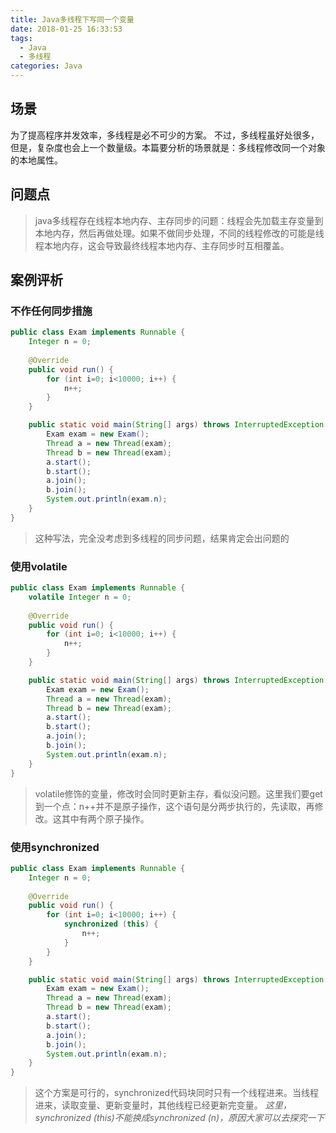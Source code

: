 ```yaml
---
title: Java多线程下写同一个变量
date: 2018-01-25 16:33:53
tags:
  - Java
  - 多线程
categories: Java
---
```

## 场景
为了提高程序并发效率，多线程是必不可少的方案。
不过，多线程虽好处很多，但是，复杂度也会上一个数量级。本篇要分析的场景就是：多线程修改同一个对象的本地属性。
## 问题点
> java多线程存在线程本地内存、主存同步的问题：线程会先加载主存变量到本地内存，然后再做处理。如果不做同步处理，不同的线程修改的可能是线程本地内存，这会导致最终线程本地内存、主存同步时互相覆盖。

## 案例评析
### 不作任何同步措施
``` java
public class Exam implements Runnable {
    Integer n = 0;
	
    @Override
    public void run() {
        for (int i=0; i<10000; i++) {
			n++;
        }
    }

    public static void main(String[] args) throws InterruptedException {
        Exam exam = new Exam();
        Thread a = new Thread(exam);
        Thread b = new Thread(exam);
        a.start();
        b.start();
        a.join();
        b.join();
        System.out.println(exam.n);
    }
}
```
> 这种写法，完全没考虑到多线程的同步问题，结果肯定会出问题的

### 使用volatile
``` java
public class Exam implements Runnable {
    volatile Integer n = 0;
	
    @Override
    public void run() {
        for (int i=0; i<10000; i++) {
			n++;
        }
    }

    public static void main(String[] args) throws InterruptedException {
        Exam exam = new Exam();
        Thread a = new Thread(exam);
        Thread b = new Thread(exam);
        a.start();
        b.start();
        a.join();
        b.join();
        System.out.println(exam.n);
    }
}
```
> volatile修饰的变量，修改时会同时更新主存，看似没问题。这里我们要get到一个点：n++并不是原子操作，这个语句是分两步执行的，先读取，再修改。这其中有两个原子操作。

### 使用synchronized
``` java
public class Exam implements Runnable {
    Integer n = 0;
	
    @Override
    public void run() {
        for (int i=0; i<10000; i++) {
            synchronized (this) {
                n++;
            }
        }
    }

    public static void main(String[] args) throws InterruptedException {
        Exam exam = new Exam();
        Thread a = new Thread(exam);
        Thread b = new Thread(exam);
        a.start();
        b.start();
        a.join();
        b.join();
        System.out.println(exam.n);
    }
}
```
> 这个方案是可行的，synchronized代码块同时只有一个线程进来。当线程进来，读取变量、更新变量时，其他线程已经更新完变量。
*这里，synchronized (this)不能换成synchronized (n)，原因大家可以去探究一下*
